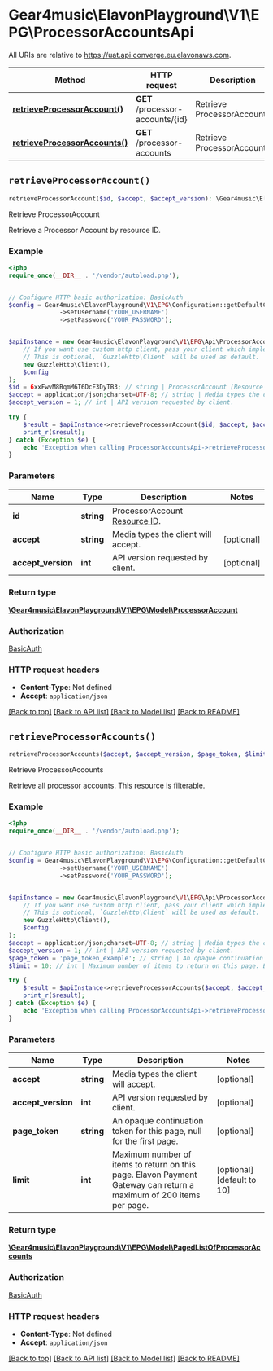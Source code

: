 # Gear4music\ElavonPlayground\V1\EPG\ProcessorAccountsApi

All URIs are relative to https://uat.api.converge.eu.elavonaws.com.

Method | HTTP request | Description
------------- | ------------- | -------------
[**retrieveProcessorAccount()**](ProcessorAccountsApi.md#retrieveProcessorAccount) | **GET** /processor-accounts/{id} | Retrieve ProcessorAccount
[**retrieveProcessorAccounts()**](ProcessorAccountsApi.md#retrieveProcessorAccounts) | **GET** /processor-accounts | Retrieve ProcessorAccounts


## `retrieveProcessorAccount()`

```php
retrieveProcessorAccount($id, $accept, $accept_version): \Gear4music\ElavonPlayground\V1\EPG\Model\ProcessorAccount
```

Retrieve ProcessorAccount

Retrieve a Processor Account by resource ID.

### Example

```php
<?php
require_once(__DIR__ . '/vendor/autoload.php');


// Configure HTTP basic authorization: BasicAuth
$config = Gear4music\ElavonPlayground\V1\EPG\Configuration::getDefaultConfiguration()
              ->setUsername('YOUR_USERNAME')
              ->setPassword('YOUR_PASSWORD');


$apiInstance = new Gear4music\ElavonPlayground\V1\EPG\Api\ProcessorAccountsApi(
    // If you want use custom http client, pass your client which implements `GuzzleHttp\ClientInterface`.
    // This is optional, `GuzzleHttp\Client` will be used as default.
    new GuzzleHttp\Client(),
    $config
);
$id = 6xxFwvM8BqmM6T6DcF3DyTB3; // string | ProcessorAccount [Resource ID](#section/Overview/Values).
$accept = application/json;charset=UTF-8; // string | Media types the client will accept.
$accept_version = 1; // int | API version requested by client.

try {
    $result = $apiInstance->retrieveProcessorAccount($id, $accept, $accept_version);
    print_r($result);
} catch (Exception $e) {
    echo 'Exception when calling ProcessorAccountsApi->retrieveProcessorAccount: ', $e->getMessage(), PHP_EOL;
}
```

### Parameters

Name | Type | Description  | Notes
------------- | ------------- | ------------- | -------------
 **id** | **string**| ProcessorAccount [Resource ID](#section/Overview/Values). |
 **accept** | **string**| Media types the client will accept. | [optional]
 **accept_version** | **int**| API version requested by client. | [optional]

### Return type

[**\Gear4music\ElavonPlayground\V1\EPG\Model\ProcessorAccount**](../Model/ProcessorAccount.md)

### Authorization

[BasicAuth](../../README.md#BasicAuth)

### HTTP request headers

- **Content-Type**: Not defined
- **Accept**: `application/json`

[[Back to top]](#) [[Back to API list]](../../README.md#endpoints)
[[Back to Model list]](../../README.md#models)
[[Back to README]](../../README.md)

## `retrieveProcessorAccounts()`

```php
retrieveProcessorAccounts($accept, $accept_version, $page_token, $limit): \Gear4music\ElavonPlayground\V1\EPG\Model\PagedListOfProcessorAccounts
```

Retrieve ProcessorAccounts

Retrieve all processor accounts. This resource is filterable.

### Example

```php
<?php
require_once(__DIR__ . '/vendor/autoload.php');


// Configure HTTP basic authorization: BasicAuth
$config = Gear4music\ElavonPlayground\V1\EPG\Configuration::getDefaultConfiguration()
              ->setUsername('YOUR_USERNAME')
              ->setPassword('YOUR_PASSWORD');


$apiInstance = new Gear4music\ElavonPlayground\V1\EPG\Api\ProcessorAccountsApi(
    // If you want use custom http client, pass your client which implements `GuzzleHttp\ClientInterface`.
    // This is optional, `GuzzleHttp\Client` will be used as default.
    new GuzzleHttp\Client(),
    $config
);
$accept = application/json;charset=UTF-8; // string | Media types the client will accept.
$accept_version = 1; // int | API version requested by client.
$page_token = 'page_token_example'; // string | An opaque continuation token for this page, null for the first page.
$limit = 10; // int | Maximum number of items to return on this page. Elavon Payment Gateway can return a maximum of 200 items per page.

try {
    $result = $apiInstance->retrieveProcessorAccounts($accept, $accept_version, $page_token, $limit);
    print_r($result);
} catch (Exception $e) {
    echo 'Exception when calling ProcessorAccountsApi->retrieveProcessorAccounts: ', $e->getMessage(), PHP_EOL;
}
```

### Parameters

Name | Type | Description  | Notes
------------- | ------------- | ------------- | -------------
 **accept** | **string**| Media types the client will accept. | [optional]
 **accept_version** | **int**| API version requested by client. | [optional]
 **page_token** | **string**| An opaque continuation token for this page, null for the first page. | [optional]
 **limit** | **int**| Maximum number of items to return on this page. Elavon Payment Gateway can return a maximum of 200 items per page. | [optional] [default to 10]

### Return type

[**\Gear4music\ElavonPlayground\V1\EPG\Model\PagedListOfProcessorAccounts**](../Model/PagedListOfProcessorAccounts.md)

### Authorization

[BasicAuth](../../README.md#BasicAuth)

### HTTP request headers

- **Content-Type**: Not defined
- **Accept**: `application/json`

[[Back to top]](#) [[Back to API list]](../../README.md#endpoints)
[[Back to Model list]](../../README.md#models)
[[Back to README]](../../README.md)
